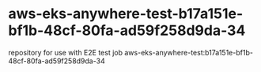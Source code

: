 # aws-eks-anywhere-test-b17a151e-bf1b-48cf-80fa-ad59f258d9da-34
repository for use with E2E test job aws-eks-anywhere-test:b17a151e-bf1b-48cf-80fa-ad59f258d9da-34
